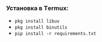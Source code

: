 ### Установка в Тermux:  
- `pkg install libuv`
- `pkg install binutils`
- `pip install -r requirements.txt`